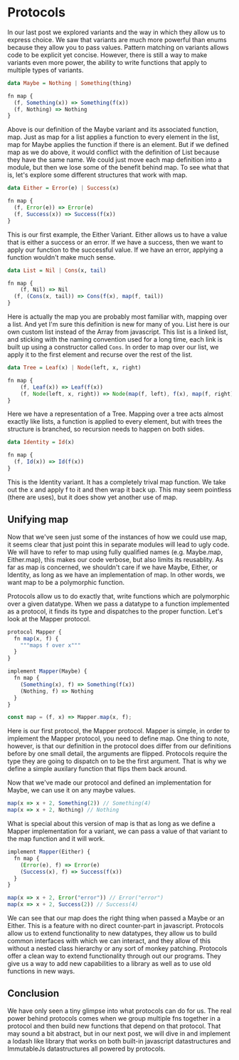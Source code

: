 # Protocols

In our last post we explored variants and the way in which they allow us to express choice. We saw that variants are much more powerful than enums because they allow you to pass values. Pattern matching on variants allows code to be explicit yet concise. However, there is still a way to make variants even more power, the ability to write functions that apply to multiple types of variants.

```haskell
data Maybe = Nothing | Something(thing)
```

```javascript
fn map {
  (f, Something(x)) => Something(f(x))
  (f, Nothing) => Nothing
}
```

Above is our definition of the Maybe variant and its associated function, map. Just as map for a list applies a function to every element in the list, map for Maybe applies the function if there is an element. But if we defined map as we do above, it would conflict with the definition of List because they have the same name. We could just move each map definition into a module, but then we lose some of the benefit behind map. To see what that is, let's explore some different structures that work with map.

```haskell
data Either = Error(e) | Success(x)
```

```javascript
fn map {
  (f, Error(e)) => Error(e)
  (f, Success(x)) => Success(f(x))
}
```

This is our first example, the Either Variant. Either allows us to have a value that is either a success or an error. If we have a success, then we want to apply our function to the successful value. If we have an error, applying a function wouldn't make much sense.

```Haskell
data List = Nil | Cons(x, tail)
```

```javascript
fn map {
	(f, Nil) => Nil
  (f, (Cons(x, tail)) => Cons(f(x), map(f, tail))
}
```

Here is actually the map you are probably most familiar with, mapping over a list. And yet I'm sure this definition is new for many of you. List here is our own custom list instead of the Array from javascript. This list is a linked list, and sticking with the naming convention used for a long time, each link is built up using a constructor called `Cons`. In order to map over our list, we apply it to the first element and recurse over the rest of the list.

```haskell
data Tree = Leaf(x) | Node(left, x, right)
```

```javascript
fn map {
    (f, Leaf(x)) => Leaf(f(x))
    (f, Node(left, x, right)) => Node(map(f, left), f(x), map(f, right))
}
```

Here we have a representation of a Tree. Mapping over a tree acts almost exactly like lists, a function is applied to every element, but with trees the structure is branched, so recursion needs to happen on both sides.

```haskell
data Identity = Id(x)
```

```Javascript
fn map {
  (f, Id(x)) => Id(f(x))
}
```

This is the Identity variant. It has a completely trival map function. We take out the x and apply f to it and then wrap it back up. This may seem pointless (there are uses), but it does show yet another use of map.

## Unifying map

Now that we've seen just some of the instances of how we could use map, it seems clear that just point this in separate modules will lead to ugly code. We will have to refer to map using fully qualified names (e.g. Maybe.map, Either.map), this makes our code verbose, but also limits its reusablity. As far as map is concerned, we shouldn't care if we have Maybe, Either, or Identity, as long as we have an implementation of map. In other words, we want map to be a polymorphic function.

Protocols allow us to do exactly that, write functions which are polymorphic over a given datatype. When we pass a datatype to a function implemented as a protocol, it finds its type and dispatches to the proper function. Let's look at the Mapper protocol.

```javascript
protocol Mapper {
  fn map(x, f) {
    """maps f over x"""
  }
}

implement Mapper(Maybe) {
  fn map {
    (Something(x), f) => Something(f(x))
  	(Nothing, f) => Nothing
  }
}

const map = (f, x) => Mapper.map(x, f);
```

Here is our first protocol, the Mapper protocol. Mapper is simple, in order to implement the Mapper protocol, you need to define map. One thing to note, however, is that our definition in the protocol does differ from our definitions before by one small detail, the arguments are flipped. Protocols require the type they are going to dispatch on to be the first argument. That is why we define a simple auxilary function that flips them back around.

Now that we've made our protocol and defined an implementation for Maybe, we can use it on any maybe values.

```javascript
map(x => x + 2, Something(2)) // Something(4)
map(x => x + 2, Nothing) // Nothing
```

What is special about this version of map is that as long as we define a Mapper implementation for a variant, we can pass a value of that variant to the map function and it will work.

```javascript
implement Mapper(Either) {
  fn map {
    (Error(e), f) => Error(e)
  	(Success(x), f) => Success(f(x))
  }
}

map(x => x + 2, Error("error")) // Error("error")
map(x => x + 2, Success(2)) // Success(4)
```

We can see that our map does the right thing when passed a Maybe or an Either. This is a feature with no direct counter-part in javascript. Protocols allow us to extend functionality to new datatypes, they allow us to build common interfaces with which we can interact, and they allow of this without a nested class hierarchy or any sort of monkey patching. Protocols offer a clean way to extend functionality through out our programs. They give us a way to add new capabilities to a library as well as to use old functions in new ways.

## Conclusion

We have only seen a tiny glimpse into what protocols can do for us. The real power behind protocols comes when we group multiple fns together in a protocol and then build new functions that depend on that protocol. That may sound a bit abstract, but in our next post, we will dive in and implement a lodash like library that works on both built-in javascript datastructures and ImmutableJs datastructures all powered by protocols.